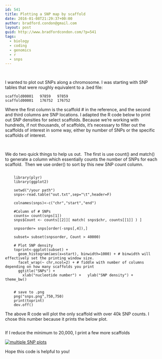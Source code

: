 ```yaml
---
id: 541
title: Plotting a SNP map by scaffold
date: 2016-01-08T21:29:37+00:00
author: bradford.condon@gmail.com
layout: post
guid: http://www.bradfordcondon.com/?p=541
tags:
  - biology
  - coding
  - genomics
  - r
  - snps
---
```

&nbsp;

I wanted to plot out SNPs along a chromosome. I was starting with SNP tables that were roughly equivalent to a .bed file:

    scaffold00001   97859   97859
    scaffold00001   176752  176752
    

Where the first column is the scaffold # in the reference, and the second and third columns are SNP locations. I adapted the R code below to print out SNP densities for select scaffolds. Because we&#8217;re working with hundreds, if not thousands, of scaffolds, it&#8217;s necessary to filter out the scaffolds of interest in some way, either by number of SNPs or the specific scaffolds of interest.

&nbsp;

We do two quick things to help us out.  The first is use count() and match() to generate a column which essentially counts the number of SNPs for each scaffold.  Then we use order() to sort by this new SNP count column.

```

    library(plyr)
    library(ggplot2)
    
    setwd("/your path")
    snps<-read.table("out.txt",sep="\t",header=F)
    
    colnames(snps)<-c("chr","start","end")
    
    #Column of # SNPs
    counts= count(snps[1])
    snps$Count <- counts[[2]][ match( snps$chr, counts[[1]] ) ]
    
    snpsorder= snps[order(-snps[,4]),] 
    
    subset= subset(snpsorder, Count > 40000)
    
    # Plot SNP density
    toprint<-ggplot(subset) + 
      geom_histogram(aes(x=start), binwidth=1000) + # binwidth will effectively set the printing window size.
      facet_wrap(~ chr,ncol=2) + # fiddle with number of columns depending on how many scaffolds you print
      ggtitle("SNPs") +
        xlab("nucleotide number") +   ylab("SNP density") +   theme_bw() 
    
    
    # save to .png
    png("snps.png",750,750)
    print(toprint)
    dev.off()
```


The above R code will plot the only scaffold with over 40k SNP counts. I chose this number because it prints the below plot.

<img class="alignnone" src="https://i1.wp.com/i.imgur.com/x6qbUuU.png?resize=500%2C750" alt="" data-recalc-dims="1" />

If I reduce the minimum to 20,000, I print a few more scaffolds

<a href="https://i1.wp.com/www.bradfordcondon.com/wp-content/uploads/2016/01/snpsall.png" rel="attachment wp-att-542"><img class="alignnone size-full wp-image-542" src="https://i1.wp.com/www.bradfordcondon.com/wp-content/uploads/2016/01/snpsall.png?fit=500%2C750" alt="multiple SNP plots" srcset="https://i1.wp.com/www.bradfordcondon.com/wp-content/uploads/2016/01/snpsall.png?w=500 500w, https://i1.wp.com/www.bradfordcondon.com/wp-content/uploads/2016/01/snpsall.png?resize=200%2C300 200w" sizes="(max-width: 500px) 100vw, 500px" data-recalc-dims="1" /></a>

Hope this code is helpful to you!

&nbsp;